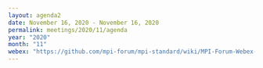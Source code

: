 ```yaml
---
layout: agenda2
date: November 16, 2020 - November 16, 2020
permalink: meetings/2020/11/agenda
year: "2020"
month: "11"
webex: "https://github.com/mpi-forum/mpi-standard/wiki/MPI-Forum-Webex-Information"
---
```


